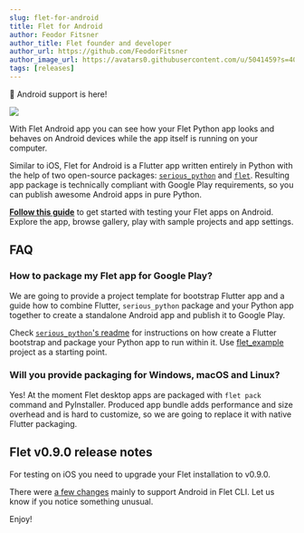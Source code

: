 ```yaml
---
slug: flet-for-android
title: Flet for Android
author: Feodor Fitsner
author_title: Flet founder and developer
author_url: https://github.com/FeodorFitsner
author_image_url: https://avatars0.githubusercontent.com/u/5041459?s=400&v=4
tags: [releases]
---
```


🤖 Android support is here!

<a href="https://play.google.com/store/apps/details?id=com.appveyor.flet" target="_blank"><img src="/img/docs/getting-started/testing-on-android/google-play-badge.png" className="screenshot-40" /></a>

With Flet Android app you can see how your Flet Python app looks and behaves on Android devices while the app itself is running on your computer.

Similar to iOS, Flet for Android is a Flutter app written entirely in Python with the help of two open-source packages: [`serious_python`](https://pub.dev/packages/serious_python) and [`flet`](https://pub.dev/packages/flet). Resulting app package is technically compliant with Google Play requirements, so you can publish awesome Android apps in pure Python.

**[Follow this guide](/docs/guides/python/testing-on-android)** to get started with testing your Flet apps on Android. Explore the app, browse gallery, play with sample projects and app settings.

## FAQ

### How to package my Flet app for Google Play?

We are going to provide a project template for bootstrap Flutter app and a guide how to combine Flutter, `serious_python` package and your Python app together to create a standalone Android app and publish it to Google Play.

Check [`serious_python`'s readme](https://github.com/flet-dev/serious-python#usage) for instructions on how create a Flutter bootstrap and package your Python app to run within it. Use [flet_example](https://github.com/flet-dev/serious-python/tree/main/example/flet_example) project as a starting point.

### Will you provide packaging for Windows, macOS and Linux?

Yes! At the moment Flet desktop apps are packaged with `flet pack` command and PyInstaller. Produced app bundle adds performance and size overhead and is hard to customize, so we are going to replace it with native Flutter packaging.

## Flet v0.9.0 release notes

For testing on iOS you need to upgrade your Flet installation to v0.9.0.

There were [a few changes](https://github.com/flet-dev/flet/blob/main/CHANGELOG.md#090) mainly to support Android in Flet CLI. Let us know if you notice something unusual.

Enjoy!